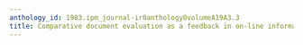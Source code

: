 ```yaml
---
anthology_id: 1983.ipm_journal-ir0anthology0volumeA19A3.3
title: Comparative document evaluation as a feedback in on-line information retrieval
---
```


